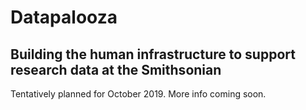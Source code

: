 # Datapalooza
## Building the human infrastructure to support research data at the Smithsonian
Tentatively planned for October 2019. More info coming soon.

